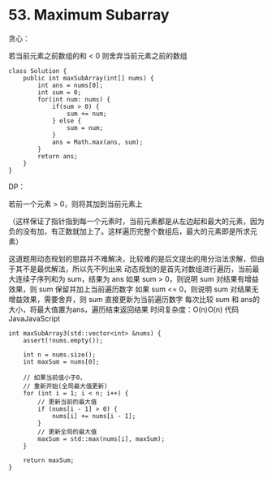 # 53. Maximum Subarray

贪心：

若当前元素之前数组的和 < 0 则舍弃当前元素之前的数组

```
class Solution {
    public int maxSubArray(int[] nums) {
        int ans = nums[0];
        int sum = 0;
        for(int num: nums) {
            if(sum > 0) {
                sum += num;
            } else {
                sum = num;
            }
            ans = Math.max(ans, sum);
        }
        return ans;
    }
}

```

DP：

若前一个元素 > 0，则将其加到当前元素上

（这样保证了指针指到每一个元素时，当前元素都是从左边起和最大的元素，因为负的没有加，有正数就加上了。这样遍历完整个数组后，最大的元素即是所求元素）

这道题用动态规划的思路并不难解决，比较难的是后文提出的用分治法求解，但由于其不是最优解法，所以先不列出来 动态规划的是首先对数组进行遍历，当前最大连续子序列和为 sum，结果为 ans 如果 sum > 0，则说明 sum 对结果有增益效果，则 sum 保留并加上当前遍历数字 如果 sum <= 0，则说明 sum 对结果无增益效果，需要舍弃，则 sum 直接更新为当前遍历数字 每次比较 sum 和 ans的大小，将最大值置为ans，遍历结束返回结果 时间复杂度：O(n)O(n) 代码 JavaJavaScript



```
int maxSubArray3(std::vector<int> &nums) {
    assert(!nums.empty());

    int n = nums.size();
    int maxSum = nums[0];

    // 如果当前值小于0，
    // 重新开始(全局最大值更新)
    for (int i = 1; i < n; i++) {
        // 更新当前的最大值
        if (nums[i - 1] > 0) {
            nums[i] += nums[i - 1];
        }
        // 更新全局的最大值
        maxSum = std::max(nums[i], maxSum);
    }

    return maxSum;
}

```
